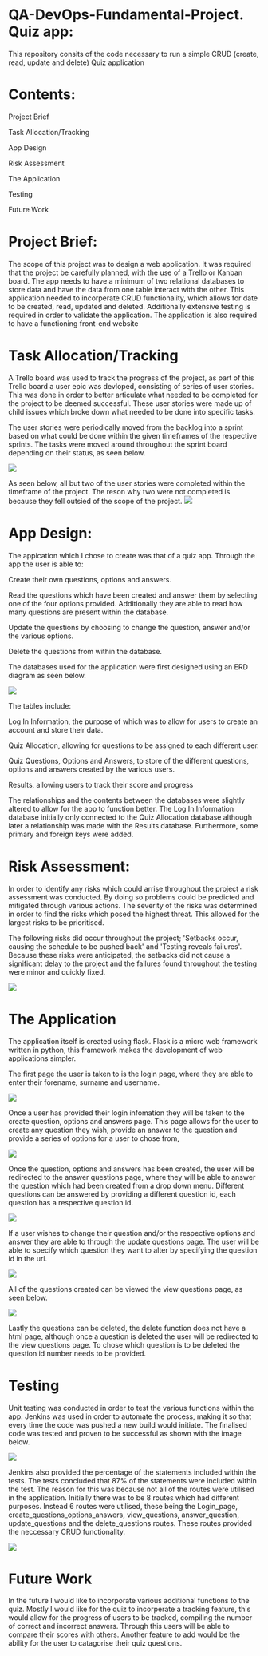 # QA-DevOps-Fundamental-Project. Quiz app:
This repository consits of the code necessary to run a simple CRUD (create, read, update and delete) Quiz application

# Contents:
Project Brief

Task Allocation/Tracking

App Design

Risk Assessment

The Application

Testing

Future Work

# Project Brief:
The scope of this project was to design a web application. It was required that the project be carefully planned, with the use of a Trello or Kanban board. The app needs to have a minimum of two relational databases to store data and have the data from one table interact with the other. This application needed to incorperate CRUD functionality, which allows for date to be created, read, updated and deleted. Additionally extensive testing is required in order to validate the application. The application is also required to have a functioning front-end website

# Task Allocation/Tracking
A Trello board was used to track the progress of the project, as part of this Trello board a user epic was devloped, consisting of series of user stories. This was done in order to better articulate what needed to be completed for the project to be deemed successful. These user stories were made up of child issues which broke down what needed to be done into specific tasks.

The user stories were periodically moved from the backlog into a sprint based on what could be done within the given timeframes of the respective sprints. The tasks were moved around throughout the sprint board depending on their status, as seen below.

![](TrelloBoardScreenShot.png)

As seen below, all but two of the user stories were completed within the timeframe of the project. The reson why two were not completed is because they fell outsied of the scope of the project.
![](CompletedChildIssues.png)

# App Design:
The appication which I chose to create was that of a quiz app. Through the app the user is able to:

Create their own questions, options and answers.

Read the questions which have been created and answer them by selecting one of the four options provided. Additionally they are able to read how many questions are present within the database.

Update the questions by choosing to change the question, answer and/or the various options.

Delete the questions from within the database.


The databases used for the application were first designed using an ERD diagram as seen below.

![](ERD1screenshot.png)

The tables include:

Log In Information, the purpose of which was to allow for users to create an account and store their data.

Quiz Allocation, allowing for questions to be assigned to each different user.

Quiz Questions, Options and Answers, to store of the different questions, options and answers created by the various users.

Results, allowing users to track their score and progress

The relationships and the contents between the databases were slightly altered to allow for the app to function better. The Log In Information database initially only connected to the Quiz Allocation database although later a relationship was made with the Results database. Furthermore, some primary and foreign keys were added.

# Risk Assessment:
In order to identify any risks which could arrise throughout the project a risk assessment was conducted. By doing so problems could be predicted and mitigated through various actions. 
The severity of the risks was determined in order to find the risks which posed the highest threat. This allowed for the largest risks to be prioritised.

The following risks did occur throughout the project; 'Setbacks occur, causing the schedule to be pushed back' and 'Testing reveals failures'. Because these risks were anticipated, the setbacks did not cause a significant delay to the project and the failures found throughout the testing were minor and quickly fixed.

![](RiskAsessment.png)

# The Application
The application itself is created using flask. Flask is a micro web framework written in python, this framework makes the development of web applications simpler.

The first page the user is taken to is the login page, where they are able to enter their forename, surname and username.

![](Login.png)

Once a user has provided their login infomation they will be taken to the create question, options and answers page. This page allows for the user to create any question they wish, provide an answer to the question and provide a series of options for a user to chose from,

![](CreatingQ.png)

Once the question, options and answers has been created, the user will be redirected to the answer questions page, where they will be able to answer the question which had been created from a drop down menu. Different questions can be answered by providing a different question id, each question has a respective question id.

![](AnsweringQ.png)

If a user wishes to change their question and/or the respective options and answer they are able to through the update questions page. The user will be able to specify which question they want to alter by specifying the question id in the url.

![](updatequestions.png)

All of the questions created can be viewed the view questions page, as seen below.

![](ViewingQ.png)

Lastly the questions can be deleted, the delete function does not have a html page, although once a question is deleted the user will be redirected to the view questions page. To chose which question is to be deleted the question id number needs to be provided.


# Testing
Unit testing was conducted in order to test the various functions within the app.
Jenkins was used in order to automate the process, making it so that every time the code was pushed a new build would initiate. The finalised code was tested and proven to be successful as shown with the image below.

![](JenkinsSuccessful.png)

Jenkins also provided the percentage of the statements included within the tests. The tests concluded that 87% of the statements were included within the test. The reason for this was because not all of the routes were utilised in the application. Initially there was to be 8 routes which had different purposes. Instead 6 routes were utilised, these being the Login_page, create_questions_options_answers, view_questions, answer_question, update_questions and the delete_questions routes. These routes provided the neccessary CRUD functionality.

![](JenkinsPercent.png)

# Future Work
In the future I would like to incorporate various additional functions to the quiz. Mostly I would like for the quiz to incorperate a tracking feature, this would allow for the progress of users to be tracked, compiling the number of correct and incorrect answers. Through this users will be able to compare their scores with others. Another feature to add would be the ability for the user to catagorise their quiz questions.
